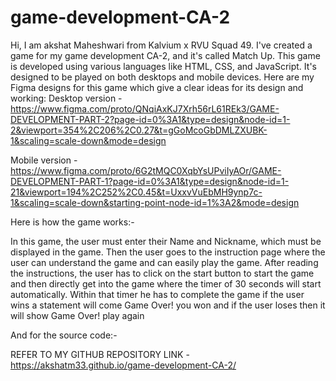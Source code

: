 # game-development-CA-2
Hi, I am akshat Maheshwari from Kalvium x RVU Squad 49. I've created a game for my game development CA-2, and it's called Match Up. This game is developed using various languages like HTML, CSS, and JavaScript. It's designed to be played on both desktops and mobile devices.
Here are my Figma designs for this game which give a clear ideas for its design and working:
Desktop version - https://www.figma.com/proto/QNqiAxKJ7Xrh56rL61REk3/GAME-DEVELOPMENT-PART-2?page-id=0%3A1&type=design&node-id=1-2&viewport=354%2C206%2C0.27&t=gGoMcoGbDMLZXUBK-1&scaling=scale-down&mode=design

Mobile version - https://www.figma.com/proto/6G2tMQC0XqbYsUPviIyAOr/GAME-DEVELOPMENT-PART-1?page-id=0%3A1&type=design&node-id=1-21&viewport=194%2C252%2C0.45&t=UxxvVuEbMH9ynp7c-1&scaling=scale-down&starting-point-node-id=1%3A2&mode=design

Here is how the game works:-

In this game, the user must enter their Name and Nickname, which must be displayed in the game. Then the user goes to the instruction page where the user can understand the game and can easily play the game. After 
reading the instructions, the user has to click on the start button to start the game and then directly get into the game where the timer of 30 seconds will start automatically. Within that timer he has to complete the game if the user wins a statement will come Game Over! you won and if the user loses then it will show Game Over! play again

And for the source code:-

REFER TO MY GITHUB REPOSITORY LINK - https://akshatm33.github.io/game-development-CA-2/
